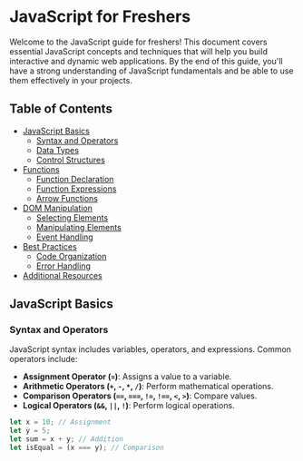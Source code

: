 # JavaScript for Freshers

Welcome to the JavaScript guide for freshers! This document covers essential JavaScript concepts and techniques that will help you build interactive and dynamic web applications. By the end of this guide, you'll have a strong understanding of JavaScript fundamentals and be able to use them effectively in your projects.

## Table of Contents

- [JavaScript Basics](#javascript-basics)
  - [Syntax and Operators](#syntax-and-operators)
  - [Data Types](#data-types)
  - [Control Structures](#control-structures)
- [Functions](#functions)
  - [Function Declaration](#function-declaration)
  - [Function Expressions](#function-expressions)
  - [Arrow Functions](#arrow-functions)
- [DOM Manipulation](#dom-manipulation)
  - [Selecting Elements](#selecting-elements)
  - [Manipulating Elements](#manipulating-elements)
  - [Event Handling](#event-handling)
- [Best Practices](#best-practices)
  - [Code Organization](#code-organization)
  - [Error Handling](#error-handling)
- [Additional Resources](#additional-resources)

## JavaScript Basics

### Syntax and Operators

JavaScript syntax includes variables, operators, and expressions. Common operators include:

- **Assignment Operator (`=`)**: Assigns a value to a variable.
- **Arithmetic Operators (`+`, `-`, `*`, `/`)**: Perform mathematical operations.
- **Comparison Operators (`==`, `===`, `!=`, `!==`, `<`, `>`)**: Compare values.
- **Logical Operators (`&&`, `||`, `!`)**: Perform logical operations.

```javascript
let x = 10; // Assignment
let y = 5;
let sum = x + y; // Addition
let isEqual = (x === y); // Comparison
